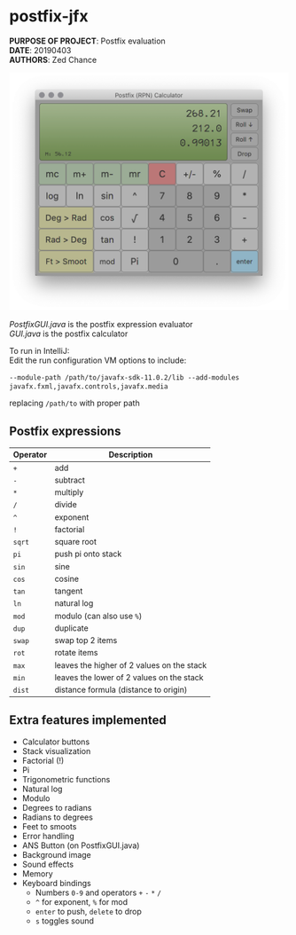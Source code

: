 # postfix-jfx

**PURPOSE OF PROJECT**: Postfix evaluation  
**DATE**: 20190403  
**AUTHORS**: Zed Chance  

![demo](src/images/demo.png)

*PostfixGUI.java* is the postfix expression evaluator  
*GUI.java* is the postfix calculator  

To run in IntelliJ:  
Edit the run configuration VM options to include: 
```
--module-path /path/to/javafx-sdk-11.0.2/lib --add-modules javafx.fxml,javafx.controls,javafx.media
```
replacing `/path/to` with proper path

## Postfix expressions
| Operator | Description                                |
| -------- | ------------------------------------------ |
| `+`      | add                                        |
| `-`      | subtract                                   |
| `*`      | multiply                                   |
| `/`      | divide                                     |
| `^`      | exponent                                   |
| `!`      | factorial                                  |
| `sqrt`   | square root                                |
| `pi`     | push pi onto stack                         |
| `sin`    | sine                                       |
| `cos`    | cosine                                     |
| `tan`    | tangent                                    |
| `ln`     | natural log                                |
| `mod`    | modulo (can also use `%`)                  |
| `dup`    | duplicate                                  |
| `swap`   | swap top 2 items                           |
| `rot`    | rotate items                               |
| `max`    | leaves the higher of 2 values on the stack |
| `min`    | leaves the lower of 2 values on the stack  |
| `dist`   | distance formula (distance to origin)      |

## Extra features implemented
- Calculator buttons
- Stack visualization
- Factorial (!)
- Pi
- Trigonometric functions
- Natural log
- Modulo
- Degrees to radians
- Radians to degrees
- Feet to smoots
- Error handling
- ANS Button (on PostfixGUI.java)
- Background image
- Sound effects
- Memory
- Keyboard bindings
    - Numbers `0-9` and operators `+` `-` `*` `/`
    - `^` for exponent, `%` for mod
    - `enter` to push, `delete` to drop
    - `s` toggles sound
